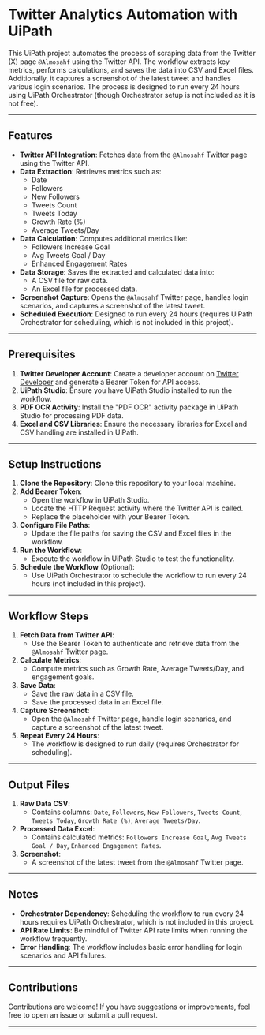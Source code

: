 # Twitter Analytics Automation with UiPath

This UiPath project automates the process of scraping data from the Twitter (X) page `@Almosahf` using the Twitter API. The workflow extracts key metrics, performs calculations, and saves the data into CSV and Excel files. Additionally, it captures a screenshot of the latest tweet and handles various login scenarios. The process is designed to run every 24 hours using UiPath Orchestrator (though Orchestrator setup is not included as it is not free).

---

## Features

- **Twitter API Integration**: Fetches data from the `@Almosahf` Twitter page using the Twitter API.
- **Data Extraction**: Retrieves metrics such as:
  - Date
  - Followers
  - New Followers
  - Tweets Count
  - Tweets Today
  - Growth Rate (%)
  - Average Tweets/Day
- **Data Calculation**: Computes additional metrics like:
  - Followers Increase Goal
  - Avg Tweets Goal / Day
  - Enhanced Engagement Rates
- **Data Storage**: Saves the extracted and calculated data into:
  - A CSV file for raw data.
  - An Excel file for processed data.
- **Screenshot Capture**: Opens the `@Almosahf` Twitter page, handles login scenarios, and captures a screenshot of the latest tweet.
- **Scheduled Execution**: Designed to run every 24 hours (requires UiPath Orchestrator for scheduling, which is not included in this project).

---

## Prerequisites

1. **Twitter Developer Account**: Create a developer account on [Twitter Developer](https://developer.twitter.com/) and generate a Bearer Token for API access.
2. **UiPath Studio**: Ensure you have UiPath Studio installed to run the workflow.
3. **PDF OCR Activity**: Install the "PDF OCR" activity package in UiPath Studio for processing PDF data.
4. **Excel and CSV Libraries**: Ensure the necessary libraries for Excel and CSV handling are installed in UiPath.

---

## Setup Instructions

1. **Clone the Repository**: Clone this repository to your local machine.
2. **Add Bearer Token**:
   - Open the workflow in UiPath Studio.
   - Locate the HTTP Request activity where the Twitter API is called.
   - Replace the placeholder with your Bearer Token.
3. **Configure File Paths**:
   - Update the file paths for saving the CSV and Excel files in the workflow.
4. **Run the Workflow**:
   - Execute the workflow in UiPath Studio to test the functionality.
5. **Schedule the Workflow** (Optional):
   - Use UiPath Orchestrator to schedule the workflow to run every 24 hours (not included in this project).

---

## Workflow Steps

1. **Fetch Data from Twitter API**:
   - Use the Bearer Token to authenticate and retrieve data from the `@Almosahf` Twitter page.
2. **Calculate Metrics**:
   - Compute metrics such as Growth Rate, Average Tweets/Day, and engagement goals.
3. **Save Data**:
   - Save the raw data in a CSV file.
   - Save the processed data in an Excel file.
4. **Capture Screenshot**:
   - Open the `@Almosahf` Twitter page, handle login scenarios, and capture a screenshot of the latest tweet.
5. **Repeat Every 24 Hours**:
   - The workflow is designed to run daily (requires Orchestrator for scheduling).

---

## Output Files

1. **Raw Data CSV**:
   - Contains columns: `Date`, `Followers`, `New Followers`, `Tweets Count`, `Tweets Today`, `Growth Rate (%)`, `Average Tweets/Day`.
2. **Processed Data Excel**:
   - Contains calculated metrics: `Followers Increase Goal`, `Avg Tweets Goal / Day`, `Enhanced Engagement Rates`.
3. **Screenshot**:
   - A screenshot of the latest tweet from the `@Almosahf` Twitter page.

---

## Notes

- **Orchestrator Dependency**: Scheduling the workflow to run every 24 hours requires UiPath Orchestrator, which is not included in this project.
- **API Rate Limits**: Be mindful of Twitter API rate limits when running the workflow frequently.
- **Error Handling**: The workflow includes basic error handling for login scenarios and API failures.

---


## Contributions

Contributions are welcome! If you have suggestions or improvements, feel free to open an issue or submit a pull request.

---


